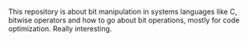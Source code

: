 This repository is about bit manipulation in systems languages like C, bitwise operators and how to go about bit operations, mostly for code optimization. Really interesting.
